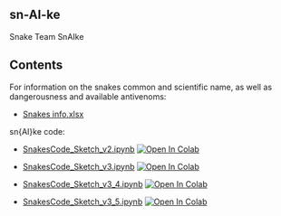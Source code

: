 ## sn-AI-ke
Snake Team SnAIke

## Contents

For information on the snakes common and scientific name, as well as dangerousness and available antivenoms:
* [Snakes info.xlsx](https://github.com/gmarcelo94/sn-AI-ke/blob/main/Snake%20info.xlsx) 
 
sn{AI}ke code:
* [SnakesCode_Sketch_v2.ipynb](https://github.com/gmarcelo94/sn-AI-ke/blob/main/SnakesCode_Sketch_v2.ipynb) [![Open In Colab](https://colab.research.google.com/assets/colab-badge.svg)](https://colab.research.google.com/github.com/gmarcelo94/sn-AI-ke/blob/main/SnakesCode_Sketch_v2.ipynb)

* [SnakesCode_Sketch_v3.ipynb](https://github.com/gmarcelo94/sn-AI-ke/blob/main/SnakesCode_Sketch_v3.ipynb) [![Open In Colab](https://colab.research.google.com/assets/colab-badge.svg)](https://colab.research.google.com/github.com/gmarcelo94/sn-AI-ke/blob/main/SnakesCode_Sketch_v3.ipynb)

* [SnakesCode_Sketch_v3_4.ipynb](https://github.com/gmarcelo94/sn-AI-ke/blob/main/SnakesCode_Sketch_v3_4.ipynb) [![Open In Colab](https://colab.research.google.com/assets/colab-badge.svg)](https://colab.research.google.com/github.com/gmarcelo94/sn-AI-ke/blob/main/SnakesCode_Sketch_v3_4.ipynb)

* [SnakesCode_Sketch_v3_5.ipynb](https://github.com/gmarcelo94/sn-AI-ke/blob/main/SnakesCode_Sketch_v3_5.ipynb) [![Open In Colab](https://colab.research.google.com/assets/colab-badge.svg)](https://colab.research.google.com/github.com/gmarcelo94/sn-AI-ke/blob/main/SnakesCode_Sketch_v3_5.ipynb)
